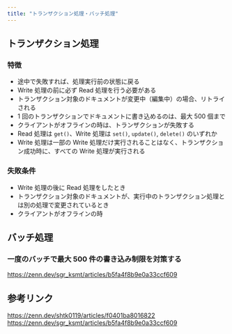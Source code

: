 ```yaml
---
title: "トランザクション処理・バッチ処理"
---
```


## トランザクション処理

### 特徴

- 途中で失敗すれば、処理実行前の状態に戻る
- Write 処理の前に必ず Read 処理を行う必要がある
- トランザクション対象のドキュメントが変更中（編集中）の場合、リトライされる
- 1 回のトランザクションでドキュメントに書き込めるのは、最大 500 個まで
- クライアントがオフラインの時は、トランザクションが失敗する
- Read 処理は `get()`、Write 処理は `set()`, `update()`, `delete()` のいずれか
- Write 処理は一部の Write 処理だけ実行されることはなく、トランザクション成功時に、すべての Write 処理が実行される

### 失敗条件

- Write 処理の後に Read 処理をしたとき
- トランザクション対象のドキュメントが、実行中のトランザクション処理とは別の処理で変更されているとき
- クライアントがオフラインの時

## バッチ処理

### 一度のバッチで最大 500 件の書き込み制限を対策する

https://zenn.dev/sgr_ksmt/articles/b5fa4f8b9e0a33ccf609

## 参考リンク

https://zenn.dev/shtk0119/articles/f0401ba8016822
https://zenn.dev/sgr_ksmt/articles/b5fa4f8b9e0a33ccf609
